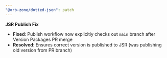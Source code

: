 ```yaml
---
"@orb-zone/dotted-json": patch
---
```


**JSR Publish Fix**

- **Fixed**: Publish workflow now explicitly checks out `main` branch after Version Packages PR merge
- **Resolved**: Ensures correct version is published to JSR (was publishing old version from PR branch)
